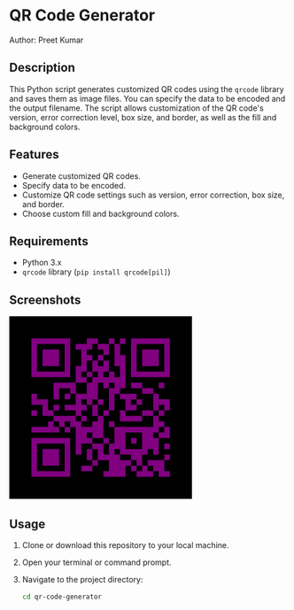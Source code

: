 # QR Code Generator

Author: Preet Kumar
  
## Description

This Python script generates customized QR codes using the `qrcode` library and saves them as image files. You can specify the data to be encoded and the output filename. The script allows customization of the QR code's version, error correction level, box size, and border, as well as the fill and background colors.

## Features

- Generate customized QR codes.
- Specify data to be encoded.
- Customize QR code settings such as version, error correction, box size, and border.
- Choose custom fill and background colors.

## Requirements

- Python 3.x
- `qrcode` library (`pip install qrcode[pil]`)

## Screenshots
![using a color picker](/qr_code.gif)

## Usage

1. Clone or download this repository to your local machine.

2. Open your terminal or command prompt.

3. Navigate to the project directory:

   ```bash
   cd qr-code-generator
